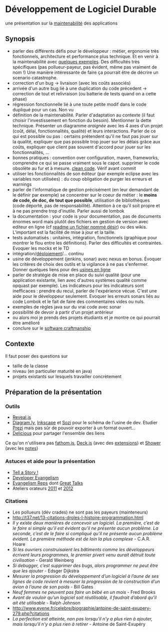 # Développement de Logiciel Durable

une présentation sur la [maintenabilité](http://en.wikipedia.org/wiki/Maintainability) des applications

## Synopsis

* parler des différents défis pour le développeur : métier, ergonomie très fonctionnels, architecture et performance plus technique. Et en venir à la maintenabilité avec [quelques exemples](https://www.inria.fr/centre/grenoble/actualites/la-fiabilite-des-systemes-devient-un-defi-majeur). Des difficultés très spécifiques (pas pollueur-payeur, pas évident, même pas vraiment de nom !) Une manière intéressante de faire ça pourrait être de décrire un scenario catastrophe.
 * correction d'un bug -> livraison (avec les coûts associés)
 * arrivée d'un autre bug lié à une duplication du code précedent -> correction de tout et relivraison (ou batterie de tests quand on a cette phase)
 * régression fonctionnelle lié à une toute petite modif dans le code dupliqué pour un cas. Non vu
* définition de la maintenabilité. Parler d'adaptation au contexte (il faut choisir l'investissement en fonction du besoin). Mentionner la dette technique. Présenter un diagramme _araignée_ avec les 4 axes d'un projet (coût, délai, fonctionnalités, qualité) et leurs interactions. Parler de ce qui est possible ou pas : certains prétendent qu'il ne faut pas jouer sur la qualité, expliquer que pas possible trop jouer sur les délais grâce aux coûts, expliquer que client pas souvent d'accord pour jouer sur les fonctionnalités, ...
* bonnes pratiques : convention over configuration, maven, frameworks, comprendre ce qui se passe vraiment sous le capot. supprimer le code obsolète au fur et à mesure. [clean code](http://blog.octo.com/les-artisans-codeurs-chez-octo/). Vérif avant commit
* utiliser les fonctionnalités de son éditeur (par exemple eclipse avec les variables non utilisées) : du coup obligation de purger les erreurs et warnings
* parler de l'informatique de gestion précisément (en leur demandant de le définir par exemple) se concentrer sur le coeur de métier : le __moins de code, de doc, de tout que possible__, utilisation de bibliothèques (code déporté, pas de responsabilité). Attention à ce qu'il soit propre et à ne pas prendre trop d'inutile. Parler aussi de lombok
* la documentation : your code is your documentation, pas de documents énormes word mais plutôt des fichiers en gestion de version avec editeur en ligne (cf [readme un fichier nommé désir](http://www.paris-web.fr/2012/conferences/readme-un-fichier-nomme-plaisir.php)) ou des wikis. L'important est la facilité de mise à jour et la taille.
* tests automatisés : unitaires, intégration, fonctionnels (graphique pour montrer le flou entre les définitions). Parler des difficultés et contraintes. Evoquer les mocks et le TD
* intégration/[déploiement](http://blog.octo.com/continuous-deployment/)/... continu
* usine de développement (jenkins, sonar) avec nexus en bonus. Évoquer les critères de choix des outils et la vigilance à ne pas s'enfermer. Donner quelques liens pour des [usines en ligne](http://deors.wordpress.com/2012/10/03/developer-day/)
* parler de stratégie de mise en place du suivi qualité (pour une application existante, lien avec d'autres systèmes qualité comme opquast par exemple). Les indicateurs pour les indicateurs sont inefficaces : prendre du recul, parler de l'expérience vécue. C'est une aide pour le développeur seulement. Evoquer les erreurs sonars liés au code Lombok et le fait de faire des commentaires vides ou nuls.
* exemples de règles java sur du vrai code avec sonar
 * possibilité de devoir à partir d'un projet antérieur
 * ou alors moi je prends des projets étudiants et je montre ce qui pourrait être amélioré 
* conclure sur le [software craftmanship](http://training.xebia.fr/formations-java-jee/formation-tdd-software-craftsmanship.html)

## Contexte

Il faut poser des questions sur
* taille de la classe
* niveau (en particulier maturité en java)
* projets existants sur lesquels travailler concrètement

## Préparation de la présentation
### Outils

* [Reveal.js](https://github.com/hakimel/reveal.js)
* [Diagram.ly](http://www.diagram.ly/), [Inkscape](http://inkscape.org/?lang=fr) et [Sozi](http://sozi.baierouge.fr/wiki/fr:bienvenue) pour le schéma de l'usine de dev. Etudier [Prezi](http://prezi.com/) mais pas sûr de pouvoir exporter à un format ouvert...
* [Delicious](http://www.delicious.com) pour partager l'ensemble des liens

Ce qu'on n'utilisera pas [fathom.js](http://markdalgleish.com/projects/fathom/), [Deck.js](http://imakewebthings.com/deck.js/) (avec des [extensions](http://home.heeere.com/tech-deckjs-ext.html)) et [Shower](https://github.com/pepelsbey/shower) (avec les [notes](http://christianheilmann.com/2012/08/15/browsers-have-a-presenter-mode-console-info/))

### Astuces et aide pour la présentation
* [Tell a Story !](http://fr.slideshare.net/andywhitlock/how-to-do-presentations-that-dont-induce-suicide)
* [Developer Evangelism](http://developer-evangelism.com/slides.php)
* [Evangelism Reps](https://wiki.mozilla.org/ReMo/SIGs/Evangelism_Reps/Evangelism_Reps_Toolkit) dont [Great Talks](https://wiki.mozilla.org/Evangelism_Reps_Training_Program/GreatTalks)
* Ateliers orateurs [2011](http://www.paris-web.fr/actualites/2011/05/compte-rendu-atelier-orateurs.php) et [2012](http://www.paris-web.fr/actualites/2012/05/compte-rendu-de-latelier-orateurs-2012.php)

### Citations
* Les pollueurs (dév crades) ne sont pas les payeurs (mainteneurs)
* <http://t37.net/13-citations-droles-l-histoire-programmation.html>
 * _Il y existe deux manières de concevoir un logiciel. La première, c’est de le faire si simple qu’il est évident qu’il ne présente aucun problème. La seconde, c’est de le faire si compliqué qu’il ne présente aucun problème évident. La première méthode est de loin la plus complexe_ - C.A.R. Hoare
 * _Si les ouvriers construisaient les bâtiments comme les développeurs écrivent leurs programmes, le premier pivert venu aurait détruit toute civilisation_ - Gerald Weinberg
 * _Si debugger, c’est supprimer des bugs, alors programmer ne peut être que les ajouter_ - Edsger Dijkstra
 * _Mesurer la progression du développement d’un logiciel à l’aune de ses lignes de code revient à mesurer la progression de la construction d’un avion à l’aune de son poids_ - Bill Gates
 * _Neuf femmes ne peuvent pas faire un bébé en un mois_ - Fred Brooks
 * _Avant de vouloir qu’un logiciel soit réutilisable, il faudrait d’abord qu’il ait été utilisable_ - Ralph Johnson
* <http://www.evene.fr/celebre/biographie/antoine-de-saint-exupery-279.php?citations>
 * _La perfection est atteinte, non pas lorsqu'il n'y a plus rien à ajouter, mais lorsqu'il n'y a plus rien à retirer_ - Antoine de Saint-Exupéry
